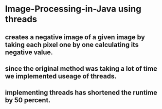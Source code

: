 # Image-Processing-in-Java using threads 

## creates a negative image of a given image by taking each pixel one by one calculating its negative value.
## since the original method was taking a lot of time we implemented useage of threads.
## implementing threads has shortened the runtime by 50 percent.

